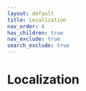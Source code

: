 ```yaml
---
layout: default
title: Localization
nav_order: 6
has_children: true
nav_exclude: true
search_exclude: true
---
```


# Localization

